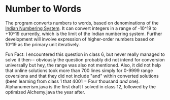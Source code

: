 # Number to Words
The program converts numbers to words, based on denominations of the [Indian Numbering System](https://en.wikipedia.org/wiki/Indian_numbering_system#:~:text=These%20include%201%20arab%20(equal,quadrillion)%2C%20and%201%20mahashankh%20()). It can convert integers in a range of -10^19 to +10^19 currently, which is the limit of the Indian numbering system. Further development will involve expression of higher-order numbers based on 10^19 as the primary unit iteratively. 

Fun Fact:
I encountered this question in class 6, but never really managed to solve it then-- obviously the question probably did not intend for conversion universally but hey, the range was also not mentioned. Also, it did not help that online solutions took more than 700 lines simply for 0-9999 range coversions and that they did not include "and" within converted solutions (been learning from class 1 that 4001 = Four thousand *and* one). Alphanumerism.java is the first draft I solved in class 12, followed by the optimized Alchemy.java the year after.
